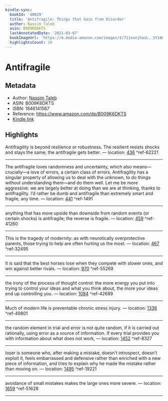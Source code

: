 ```yaml
---
kindle-sync:
  bookId: '40029'
  title: 'Antifragile: Things that Gain from Disorder'
  author: Nassim Taleb
  asin: B009K6DKTS
  lastAnnotatedDate: '2021-03-07'
  bookImageUrl: 'https://m.media-amazon.com/images/I/711xunjhasL._SY160.jpg'
  highlightsCount: 10
---
```

# Antifragile
## Metadata
* Author: [Nassim Taleb](https://www.amazon.comundefined)
* ASIN: B009K6DKTS
* ISBN: 1846141567
* Reference: https://www.amazon.com/dp/B009K6DKTS
* [Kindle link](kindle://book?action=open&asin=B009K6DKTS)

## Highlights
Antifragility is beyond resilience or robustness. The resilient resists shocks and stays the same; the antifragile gets better. — location: [436](kindle://book?action=open&asin=B009K6DKTS&location=436) ^ref-62221

---
The antifragile loves randomness and uncertainty, which also means—crucially—a love of errors, a certain class of errors. Antifragility has a singular property of allowing us to deal with the unknown, to do things without understanding them—and do them well. Let me be more aggressive: we are largely better at doing than we are at thinking, thanks to antifragility. I’d rather be dumb and antifragile than extremely smart and fragile, any time. — location: [441](kindle://book?action=open&asin=B009K6DKTS&location=441) ^ref-1491

---
anything that has more upside than downside from random events (or certain shocks) is antifragile; the reverse is fragile. — location: [459](kindle://book?action=open&asin=B009K6DKTS&location=459) ^ref-41260

---
This is the tragedy of modernity: as with neurotically overprotective parents, those trying to help are often hurting us the most. — location: [467](kindle://book?action=open&asin=B009K6DKTS&location=467) ^ref-32495

---
It is said that the best horses lose when they compete with slower ones, and win against better rivals. — location: [970](kindle://book?action=open&asin=B009K6DKTS&location=970) ^ref-55269

---
the irony of the process of thought control: the more energy you put into trying to control your ideas and what you think about, the more your ideas end up controlling you. — location: [1084](kindle://book?action=open&asin=B009K6DKTS&location=1084) ^ref-42689

---
Much of modern life is preventable chronic stress injury. — location: [1338](kindle://book?action=open&asin=B009K6DKTS&location=1338) ^ref-49801

---
the random element in trial and error is not quite random, if it is carried out rationally, using error as a source of information. If every trial provides you with information about what does not work, — location: [1452](kindle://book?action=open&asin=B009K6DKTS&location=1452) ^ref-8327

---
loser is someone who, after making a mistake, doesn’t introspect, doesn’t exploit it, feels embarrassed and defensive rather than enriched with a new piece of information, and tries to explain why he made the mistake rather than moving on. — location: [1495](kindle://book?action=open&asin=B009K6DKTS&location=1495) ^ref-19221

---
avoidance of small mistakes makes the large ones more severe. — location: [1659](kindle://book?action=open&asin=B009K6DKTS&location=1659) ^ref-51628

---
